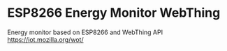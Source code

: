 # ESP8266 Energy Monitor WebThing


Energy monitor based on ESP8266 and WebThing API https://iot.mozilla.org/wot/
